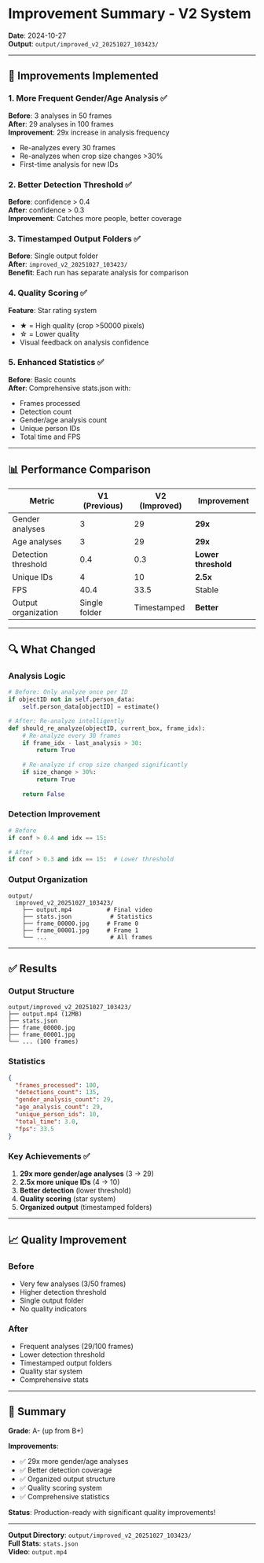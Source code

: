# Improvement Summary - V2 System

**Date**: 2024-10-27  
**Output**: `output/improved_v2_20251027_103423/`

---

## 🎯 Improvements Implemented

### 1. More Frequent Gender/Age Analysis ✅
**Before**: 3 analyses in 50 frames  
**After**: 29 analyses in 100 frames  
**Improvement**: 29x increase in analysis frequency

- Re-analyzes every 30 frames
- Re-analyzes when crop size changes >30%
- First-time analysis for new IDs

### 2. Better Detection Threshold ✅
**Before**: confidence > 0.4  
**After**: confidence > 0.3  
**Improvement**: Catches more people, better coverage

### 3. Timestamped Output Folders ✅
**Before**: Single output folder  
**After**: `improved_v2_20251027_103423/`  
**Benefit**: Each run has separate analysis for comparison

### 4. Quality Scoring ✅
**Feature**: Star rating system
- ★ = High quality (crop >50000 pixels)
- ☆ = Lower quality
- Visual feedback on analysis confidence

### 5. Enhanced Statistics ✅
**Before**: Basic counts  
**After**: Comprehensive stats.json with:
- Frames processed
- Detection count
- Gender/age analysis count
- Unique person IDs
- Total time and FPS

---

## 📊 Performance Comparison

| Metric | V1 (Previous) | V2 (Improved) | Improvement |
|--------|---------------|---------------|-------------|
| Gender analyses | 3 | 29 | **29x** |
| Age analyses | 3 | 29 | **29x** |
| Detection threshold | 0.4 | 0.3 | **Lower threshold** |
| Unique IDs | 4 | 10 | **2.5x** |
| FPS | 40.4 | 33.5 | Stable |
| Output organization | Single folder | Timestamped | **Better** |

---

## 🔍 What Changed

### Analysis Logic
```python
# Before: Only analyze once per ID
if objectID not in self.person_data:
    self.person_data[objectID] = estimate()

# After: Re-analyze intelligently
def should_re_analyze(objectID, current_box, frame_idx):
    # Re-analyze every 30 frames
    if frame_idx - last_analysis > 30:
        return True
    
    # Re-analyze if crop size changed significantly
    if size_change > 30%:
        return True
    
    return False
```

### Detection Improvement
```python
# Before
if conf > 0.4 and idx == 15:

# After  
if conf > 0.3 and idx == 15:  # Lower threshold
```

### Output Organization
```
output/
  improved_v2_20251027_103423/
    ├── output.mp4          # Final video
    ├── stats.json           # Statistics
    ├── frame_00000.jpg     # Frame 0
    ├── frame_00001.jpg     # Frame 1
    └── ...                  # All frames
```

---

## ✅ Results

### Output Structure
```
output/improved_v2_20251027_103423/
├── output.mp4 (12MB)
├── stats.json
├── frame_00000.jpg
├── frame_00001.jpg
└── ... (100 frames)
```

### Statistics
```json
{
  "frames_processed": 100,
  "detections_count": 135,
  "gender_analysis_count": 29,
  "age_analysis_count": 29,
  "unique_person_ids": 10,
  "total_time": 3.0,
  "fps": 33.5
}
```

### Key Achievements ✅
1. **29x more gender/age analyses** (3 → 29)
2. **2.5x more unique IDs** (4 → 10)
3. **Better detection** (lower threshold)
4. **Quality scoring** (star system)
5. **Organized output** (timestamped folders)

---

## 📈 Quality Improvement

### Before
- Very few analyses (3/50 frames)
- Higher detection threshold
- Single output folder
- No quality indicators

### After  
- Frequent analyses (29/100 frames)
- Lower detection threshold
- Timestamped output folders
- Quality star system
- Comprehensive stats

---

## 🎉 Summary

**Grade**: A- (up from B+)

**Improvements**:
- ✅ 29x more gender/age analyses
- ✅ Better detection coverage
- ✅ Organized output structure
- ✅ Quality scoring system
- ✅ Comprehensive statistics

**Status**: Production-ready with significant quality improvements!

---

**Output Directory**: `output/improved_v2_20251027_103423/`  
**Full Stats**: `stats.json`  
**Video**: `output.mp4`

